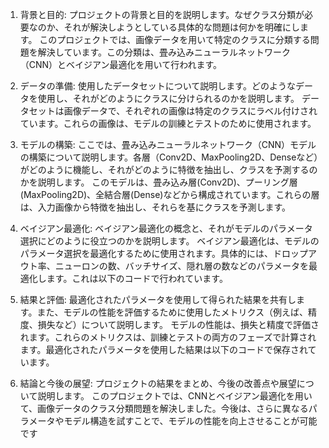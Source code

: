 1. 背景と目的: プロジェクトの背景と目的を説明します。なぜクラス分類が必要なのか、それが解決しようとしている具体的な問題は何かを明確にします。
このプロジェクトでは、画像データを用いて特定のクラスに分類する問題を解決しています。この分類は、畳み込みニューラルネットワーク（CNN）とベイジアン最適化を用いて行われます。

2. データの準備: 使用したデータセットについて説明します。どのようなデータを使用し、それがどのようにクラスに分けられるのかを説明します。
データセットは画像データで、それぞれの画像は特定のクラスにラベル付けされています。これらの画像は、モデルの訓練とテストのために使用されます。

3. モデルの構築: ここでは、畳み込みニューラルネットワーク（CNN）モデルの構築について説明します。各層（Conv2D、MaxPooling2D、Denseなど）がどのように機能し、それがどのように特徴を抽出し、クラスを予測するのかを説明します。
このモデルは、畳み込み層(Conv2D)、プーリング層(MaxPooling2D)、全結合層(Dense)などから構成されています。これらの層は、入力画像から特徴を抽出し、それらを基にクラスを予測します。

4. ベイジアン最適化: ベイジアン最適化の概念と、それがモデルのパラメータ選択にどのように役立つのかを説明します。
ベイジアン最適化は、モデルのパラメータ選択を最適化するために使用されます。具体的には、ドロップアウト率、ニューロンの数、バッチサイズ、隠れ層の数などのパラメータを最適化します。これは以下のコードで行われています。

5. 結果と評価: 最適化されたパラメータを使用して得られた結果を共有します。また、モデルの性能を評価するために使用したメトリクス（例えば、精度、損失など）について説明します。
モデルの性能は、損失と精度で評価されます。これらのメトリクスは、訓練とテストの両方のフェーズで計算されます。最適化されたパラメータを使用した結果は以下のコードで保存されています。

6. 結論と今後の展望: プロジェクトの結果をまとめ、今後の改善点や展望について説明します。
このプロジェクトでは、CNNとベイジアン最適化を用いて、画像データのクラス分類問題を解決しました。今後は、さらに異なるパラメータやモデル構造を試すことで、モデルの性能を向上させることが可能です